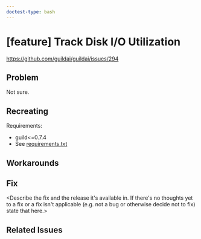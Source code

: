 ```yaml
---
doctest-type: bash
---
```


# [feature] Track Disk I/O Utilization

https://github.com/guildai/guildai/issues/294

## Problem

Not sure.

## Recreating

Requirements:

- guild<=0.7.4
- See [requirements.txt](requirements.txt)



## Workarounds

<Describe any way the issue can be worked-around without the
fix. State if there are no known work-arounds.>

## Fix

<Describe the fix and the release it's available in. If there's no
thoughts yet to a fix or a fix isn't applicable (e.g. not a bug or
otherwise decide not to fix) state that here.>

## Related Issues

<List any related issues using their full GitHub URL.>
